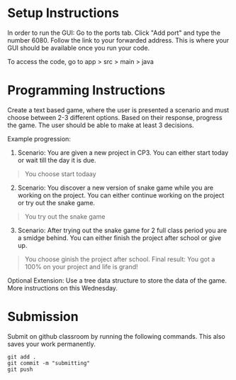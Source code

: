 # Setup Instructions
In order to run the GUI:
Go to the ports tab. Click "Add port" and type the number 6080.
Follow the link to your forwarded address. This is where your GUI should be available once you run your code.

To access the code, go to app > src > main > java


# Programming Instructions

Create a text based game, where the user is presented a scenario and must choose between 2-3 different options. Based on their response, progress the game. The user should be able to make at least 3 decisions. 

Example progression:

1. Scenario: You are given a new project in CP3. You can either start today or wait till the day it is due. 
> You choose start todaay
2. Scenario: You discover a new version of snake game while you are working on the project. You can either continue working on the project or try out the snake game. 
>You try out the snake game
3. Scenario: After trying out the snake game for 2 full class period you are a smidge behind. You can either finish the project after school or give up. 
> You choose ginish the project after school.
Final result: You got a 100% on your project and life is grand!


Optional Extension: Use a tree data structure to store the data of the game. More instructions on this Wednesday. 


# Submission
 Submit on github classroom by running the following commands. This also saves your work permanently.

```
git add . 
git commit -m "submitting"
git push
```
